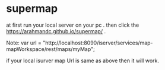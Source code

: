 # supermap

at first run your local server on your pc .
then click the https://arahmandc.github.io/supermap/ .

Note: 
var url = "http://localhost:8090/iserver/services/map-mapWorkspace/rest/maps/myMap";

if your local isurver map Url is same as above then it will work.
